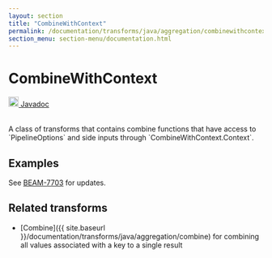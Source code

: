 ```yaml
---
layout: section
title: "CombineWithContext"
permalink: /documentation/transforms/java/aggregation/combinewithcontext/
section_menu: section-menu/documentation.html
---
```

<!--
Licensed under the Apache License, Version 2.0 (the "License");
you may not use this file except in compliance with the License.
You may obtain a copy of the License at

http://www.apache.org/licenses/LICENSE-2.0

Unless required by applicable law or agreed to in writing, software
distributed under the License is distributed on an "AS IS" BASIS,
WITHOUT WARRANTIES OR CONDITIONS OF ANY KIND, either express or implied.
See the License for the specific language governing permissions and
limitations under the License.
-->
# CombineWithContext
<table align="left">
    <a target="_blank" class="button"
        href="https://beam.apache.org/releases/javadoc/curent/index.html?org/apache/beam/sdk/transforms/CombineWithContext.html">
      <img src="https://beam.apache.org/images/logos/sdks/java.png" width="20px" height="20px"
           alt="Javadoc" />
     Javadoc
    </a>
</table>
<br>
A class of transforms that contains combine functions that have access to `PipelineOptions` and side inputs through `CombineWithContext.Context`.

## Examples
See [BEAM-7703](https://issues.apache.org/jira/browse/BEAM-7703) for updates.

## Related transforms 
* [Combine]({{ site.baseurl }}/documentation/transforms/java/aggregation/combine)
  for combining all values associated with a key to a single result
